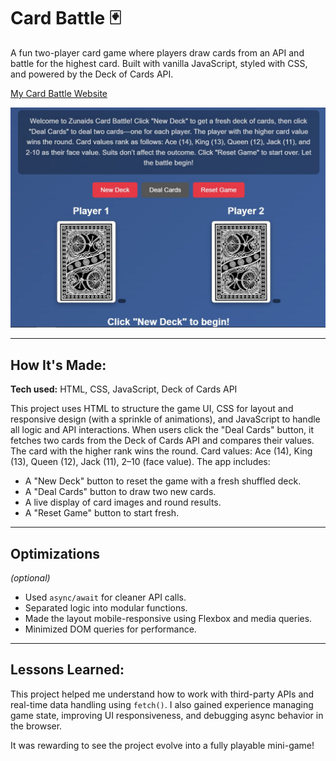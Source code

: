 # Card Battle 🃏  
A fun two-player card game where players draw cards from an API and battle for the highest card. Built with vanilla JavaScript, styled with CSS, and powered by the Deck of Cards API.

<a href="https://zunaid990.github.io/zunaids-card-battle/" target="_blank">My Card Battle Website</a>



![Card Battle Screenshot](./img/screenshot.JPG)

---

## How It's Made:

**Tech used:** HTML, CSS, JavaScript, Deck of Cards API

This project uses HTML to structure the game UI, CSS for layout and responsive design (with a sprinkle of animations), and JavaScript to handle all logic and API interactions. When users click the "Deal Cards" button, it fetches two cards from the Deck of Cards API and compares their values. The card with the higher rank wins the round.
 Card values: Ace (14), King (13), Queen (12), Jack (11), 2–10 (face value).
The app includes:
- A "New Deck" button to reset the game with a fresh shuffled deck.
- A "Deal Cards" button to draw two new cards.
- A live display of card images and round results.
- A "Reset Game" button to start fresh.

---

## Optimizations  
*(optional)*  
- Used `async/await` for cleaner API calls.
- Separated logic into modular functions.
- Made the layout mobile-responsive using Flexbox and media queries.
- Minimized DOM queries for performance.

---

## Lessons Learned:

This project helped me understand how to work with third-party APIs and real-time data handling using `fetch()`. I also gained experience managing game state, improving UI responsiveness, and debugging async behavior in the browser.

It was rewarding to see the project evolve into a fully playable mini-game!